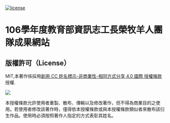 [![license][license-image]][license-url]

# 106學年度教育部資訊志工長榮牧羊人團隊成果網站




## 版權許可（License）

MIT,本著作係採用[創用 CC 姓名標示-非商業性-相同方式分享 4.0 國際 授權條款](http://creativecommons.org/licenses/by-nc-sa/4.0/)授權.

![](https://kdchang.gitbooks.io/react101/content/cc-by-nc-sa.png)

本授權條款允許使用者重製、散布、傳輸以及修改著作，但不得為商業目的之使用。若使用者修改該著作時，僅得依本授權條款或與本授權條款類似者來散布該衍生作品。使用時必須按照著作人指定的方式表彰其姓名。


[license-image]: https://img.shields.io/badge/license-MIT-blue.svg
[license-url]: https://github.com/andy6804tw/ecare-cjcu-sheepherd-blog/blob/master/LICENSE
